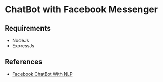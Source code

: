# ChatBot with Facebook Messenger

## Requirements
* NodeJs
* ExpressJs

## References
* [Facebook ChatBot With NLP](https://www.gitbook.com/book/rakaadinugroho/facebook-chatbot-with-nlp)
